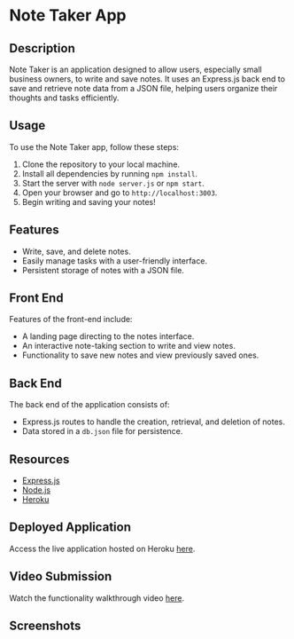 # Note Taker App

## Description

Note Taker is an application designed to allow users, especially small business owners, to write and save notes. It uses an Express.js back end to save and retrieve note data from a JSON file, helping users organize their thoughts and tasks efficiently.

## Usage

To use the Note Taker app, follow these steps:

1. Clone the repository to your local machine.
2. Install all dependencies by running `npm install`.
3. Start the server with `node server.js` or `npm start`.
4. Open your browser and go to `http://localhost:3003`.
5. Begin writing and saving your notes!

## Features

- Write, save, and delete notes.
- Easily manage tasks with a user-friendly interface.
- Persistent storage of notes with a JSON file.

## Front End

Features of the front-end include:

- A landing page directing to the notes interface.
- An interactive note-taking section to write and view notes.
- Functionality to save new notes and view previously saved ones.

## Back End

The back end of the application consists of:

- Express.js routes to handle the creation, retrieval, and deletion of notes.
- Data stored in a `db.json` file for persistence.

## Resources

- [Express.js](https://expressjs.com/)
- [Node.js](https://nodejs.org/)
- [Heroku](https://www.heroku.com/)

## Deployed Application

Access the live application hosted on Heroku [here](#).

## Video Submission

Watch the functionality walkthrough video [here](#).

## Screenshots


